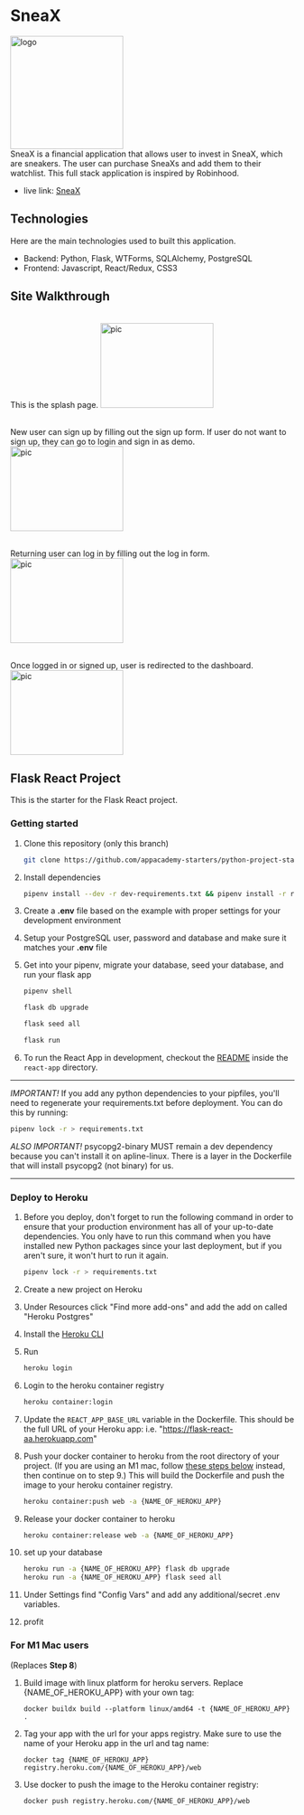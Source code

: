 # SneaX 
<img src='https://raw.githubusercontent.com/Simonvargas/SneaX/main/react-app/src/components/Navigation/logo.png' alt='logo' width='200' />
</br> SneaX is a financial application that allows user to invest in SneaX, which are sneakers. The user can purchase SneaXs and add them to their watchlist. This full stack application is inspired by Robinhood. 

* live link:  <a href='https://sneaxs.herokuapp.com/'>SneaX</a>

## Technologies 
Here are the main technologies used to built this application.
* Backend: Python, Flask, WTForms, SQLAlchemy, PostgreSQL
* Frontend: Javascript, React/Redux, CSS3


## Site Walkthrough 
</br> This is the splash page.
 <img src='https://raw.githubusercontent.com/Simonvargas/SneaX/main/image/homepageMD.png' height= '150' width='200' alt='pic'>
 
 </br> New user can sign up by filling out the sign up form. If user do not want to sign up, they can go to login and sign in as demo. 
  <img src='https://raw.githubusercontent.com/Simonvargas/SneaX/main/image/signupMD.png' height= '150' width='200' alt='pic'>

</br> Returning user can log in by filling out the log in form. 
   <img src='https://raw.githubusercontent.com/Simonvargas/SneaX/main/image/loginMD.png' height= '150' width='200' alt='pic'>

</br> Once logged in or signed up, user is redirected to the dashboard. 
   <img src='https://raw.githubusercontent.com/Simonvargas/SneaX/main/image/dashboardMD.png' height= '150' width='200' alt='pic'>




## Flask React Project

This is the starter for the Flask React project.

### Getting started

1. Clone this repository (only this branch)

   ```bash
   git clone https://github.com/appacademy-starters/python-project-starter.git
   ```

2. Install dependencies

      ```bash
      pipenv install --dev -r dev-requirements.txt && pipenv install -r requirements.txt
      ```

3. Create a **.env** file based on the example with proper settings for your
   development environment
4. Setup your PostgreSQL user, password and database and make sure it matches your **.env** file

5. Get into your pipenv, migrate your database, seed your database, and run your flask app

   ```bash
   pipenv shell
   ```

   ```bash
   flask db upgrade
   ```

   ```bash
   flask seed all
   ```

   ```bash
   flask run
   ```

6. To run the React App in development, checkout the [README](./react-app/README.md) inside the `react-app` directory.

***
*IMPORTANT!*
   If you add any python dependencies to your pipfiles, you'll need to regenerate your requirements.txt before deployment.
   You can do this by running:

   ```bash
   pipenv lock -r > requirements.txt
   ```

*ALSO IMPORTANT!*
   psycopg2-binary MUST remain a dev dependency because you can't install it on apline-linux.
   There is a layer in the Dockerfile that will install psycopg2 (not binary) for us.
***

### Deploy to Heroku

1. Before you deploy, don't forget to run the following command in order to
ensure that your production environment has all of your up-to-date
dependencies. You only have to run this command when you have installed new
Python packages since your last deployment, but if you aren't sure, it won't
hurt to run it again.

   ```bash
   pipenv lock -r > requirements.txt
   ```

2. Create a new project on Heroku
3. Under Resources click "Find more add-ons" and add the add on called "Heroku Postgres"
4. Install the [Heroku CLI](https://devcenter.heroku.com/articles/heroku-command-line)
5. Run

   ```bash
   heroku login
   ```

6. Login to the heroku container registry

   ```bash
   heroku container:login
   ```

7. Update the `REACT_APP_BASE_URL` variable in the Dockerfile.
   This should be the full URL of your Heroku app: i.e. "https://flask-react-aa.herokuapp.com"
8. Push your docker container to heroku from the root directory of your project.
   (If you are using an M1 mac, follow [these steps below](#for-m1-mac-users) instead, then continue on to step 9.)
   This will build the Dockerfile and push the image to your heroku container registry.

   ```bash
   heroku container:push web -a {NAME_OF_HEROKU_APP}
   ```

9. Release your docker container to heroku

      ```bash
      heroku container:release web -a {NAME_OF_HEROKU_APP}
      ```

10. set up your database

      ```bash
      heroku run -a {NAME_OF_HEROKU_APP} flask db upgrade
      heroku run -a {NAME_OF_HEROKU_APP} flask seed all
      ```

11. Under Settings find "Config Vars" and add any additional/secret .env
variables.

12. profit

### For M1 Mac users

(Replaces **Step 8**)

1. Build image with linux platform for heroku servers. Replace
{NAME_OF_HEROKU_APP} with your own tag:

   ```bash=
   docker buildx build --platform linux/amd64 -t {NAME_OF_HEROKU_APP} .
   ```

2. Tag your app with the url for your apps registry. Make sure to use the name
of your Heroku app in the url and tag name:

   ```bash=2
   docker tag {NAME_OF_HEROKU_APP} registry.heroku.com/{NAME_OF_HEROKU_APP}/web
   ```

3. Use docker to push the image to the Heroku container registry:

   ```bash=3
   docker push registry.heroku.com/{NAME_OF_HEROKU_APP}/web
   ```
